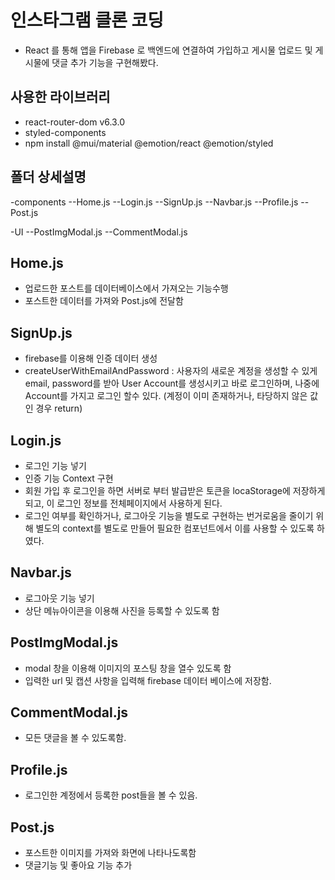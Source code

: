 # 인스타그램 클론 코딩
- React 를 통해 앱을 Firebase 로 백엔드에 연결하여 가입하고 게시물 업로드 및 게시물에 댓글 추가 기능을 구현해봤다.

## 사용한 라이브러리
- react-router-dom v6.3.0
- styled-components
- npm install @mui/material @emotion/react @emotion/styled

## 폴더 상세설명 
 -components
  --Home.js
  --Login.js
  --SignUp.js
  --Navbar.js
  --Profile.js
  --Post.js

 -UI
  --PostImgModal.js 
  --CommentModal.js

## Home.js
- 업로드한 포스트를 데이터베이스에서 가져오는 기능수행
- 포스트한 데이터를 가져와 Post.js에 전달함

## SignUp.js
- firebase를 이용해 인증 데이터 생성
- createUserWithEmailAndPassword : 사용자의 새로운 계정을 생성할 수 있게 email, password를 받아 User Account를 생성시키고 바로 로그인하며, 나중에 Account를 가지고 로그인 할수 있다. (계정이 이미 존재하거나, 타당하지 않은 값인 경우 return)


## Login.js
- 로그인 기능 넣기
- 인증 기능 Context 구현
- 회원 가입 후 로그인을 하면 서버로 부터 발급받은 토큰을 locaStorage에 저장하게 되고, 이 로그인 정보를 전체페이지에서 사용하게 된다. 
- 로그인 여부를 확인하거나, 로그아웃 기능을 별도로 구현하는 번거로움을 줄이기 위해 별도의 context를 별도로 만들어 필요한 컴포넌트에서 이를 사용할 수 있도록 하였다.


## Navbar.js
- 로그아웃 기능 넣기
- 상단 메뉴아이콘을 이용해 사진을 등록할 수 있도록 함

## PostImgModal.js
- modal 창을 이용해 이미지의 포스팅 창을 열수 있도록 함
- 입력한 url 및 캡션 사항을 입력해 firebase 데이터 베이스에 저장함.

## CommentModal.js
- 모든 댓글을 볼 수 있도록함.

## Profile.js
- 로그인한 계정에서 등록한 post들을 볼 수 있음.

## Post.js
- 포스트한 이미지를 가져와 화면에 나타나도록함
- 댓글기능 및 좋아요 기능 추가